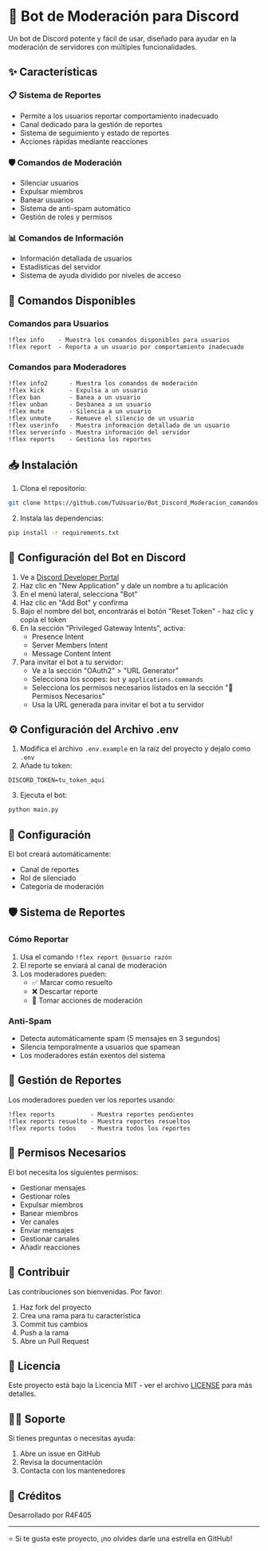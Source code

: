 # 🤖 Bot de Moderación para Discord

Un bot de Discord potente y fácil de usar, diseñado para ayudar en la moderación de servidores con múltiples funcionalidades.

## ✨ Características

### 📋 Sistema de Reportes
- Permite a los usuarios reportar comportamiento inadecuado
- Canal dedicado para la gestión de reportes
- Sistema de seguimiento y estado de reportes
- Acciones rápidas mediante reacciones

### 🛡️ Comandos de Moderación
- Silenciar usuarios
- Expulsar miembros
- Banear usuarios
- Sistema de anti-spam automático
- Gestión de roles y permisos

### 📊 Comandos de Información
- Información detallada de usuarios
- Estadísticas del servidor
- Sistema de ayuda dividido por niveles de acceso

## 🚀 Comandos Disponibles

### Comandos para Usuarios
```
!flex info    - Muestra los comandos disponibles para usuarios
!flex report  - Reporta a un usuario por comportamiento inadecuado
```

### Comandos para Moderadores
```
!flex info2      - Muestra los comandos de moderación
!flex kick       - Expulsa a un usuario
!flex ban        - Banea a un usuario
!flex unban      - Desbanea a un usuario
!flex mute       - Silencia a un usuario
!flex unmute     - Remueve el silencio de un usuario
!flex userinfo   - Muestra información detallada de un usuario
!flex serverinfo - Muestra información del servidor
!flex reports    - Gestiona los reportes
```

## 📥 Instalación

1. Clona el repositorio:
```bash
git clone https://github.com/TuUsuario/Bot_Discord_Moderacion_comandos.git
```

2. Instala las dependencias:
```bash
pip install -r requirements.txt
```

## 🔑 Configuración del Bot en Discord

1. Ve a [Discord Developer Portal](https://discord.com/developers/applications)
2. Haz clic en "New Application" y dale un nombre a tu aplicación
3. En el menú lateral, selecciona "Bot"
4. Haz clic en "Add Bot" y confirma
5. Bajo el nombre del bot, encontrarás el botón "Reset Token" - haz clic y copia el token
6. En la sección "Privileged Gateway Intents", activa:
   - Presence Intent
   - Server Members Intent
   - Message Content Intent
7. Para invitar el bot a tu servidor:
   - Ve a la sección "OAuth2" > "URL Generator"
   - Selecciona los scopes: `bot` y `applications.commands`
   - Selecciona los permisos necesarios listados en la sección "🔐 Permisos Necesarios"
   - Usa la URL generada para invitar el bot a tu servidor

## ⚙️ Configuración del Archivo .env

1. Modifica el archivo `.env.example` en la raíz del proyecto y dejalo como `.env`
2. Añade tu token:
```env
DISCORD_TOKEN=tu_token_aqui
```

3. Ejecuta el bot:
```bash
python main.py
```

## 🔧 Configuración

El bot creará automáticamente:
- Canal de reportes
- Rol de silenciado
- Categoría de moderación

## 🛡️ Sistema de Reportes

### Cómo Reportar
1. Usa el comando `!flex report @usuario razón`
2. El reporte se enviará al canal de moderación
3. Los moderadores pueden:
   - ✅ Marcar como resuelto
   - ❌ Descartar reporte
   - 🔨 Tomar acciones de moderación

### Anti-Spam
- Detecta automáticamente spam (5 mensajes en 3 segundos)
- Silencia temporalmente a usuarios que spamean
- Los moderadores están exentos del sistema

## 📝 Gestión de Reportes

Los moderadores pueden ver los reportes usando:
```
!flex reports          - Muestra reportes pendientes
!flex reports resuelto - Muestra reportes resueltos
!flex reports todos    - Muestra todos los reportes
```

## 🔐 Permisos Necesarios

El bot necesita los siguientes permisos:
- Gestionar mensajes
- Gestionar roles
- Expulsar miembros
- Banear miembros
- Ver canales
- Enviar mensajes
- Gestionar canales
- Añadir reacciones

## 🤝 Contribuir

Las contribuciones son bienvenidas. Por favor:
1. Haz fork del proyecto
2. Crea una rama para tu característica
3. Commit tus cambios
4. Push a la rama
5. Abre un Pull Request

## 📄 Licencia

Este proyecto está bajo la Licencia MIT - ver el archivo [LICENSE](LICENSE) para más detalles.

## 🙋‍♂️ Soporte

Si tienes preguntas o necesitas ayuda:
1. Abre un issue en GitHub
2. Revisa la documentación
3. Contacta con los mantenedores

## 🌟 Créditos

Desarrollado por R4F405

---
⭐ Si te gusta este proyecto, ¡no olvides darle una estrella en GitHub! 
